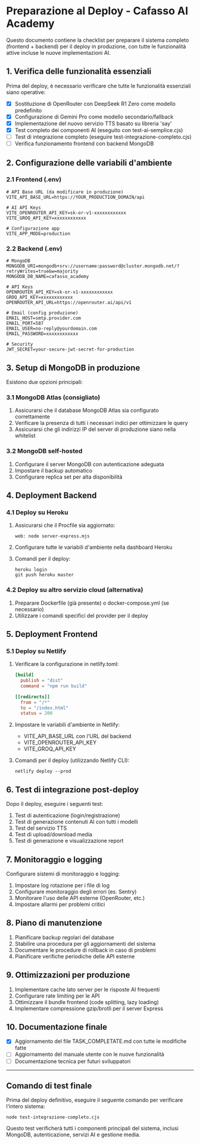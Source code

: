 # Preparazione al Deploy - Cafasso AI Academy

Questo documento contiene la checklist per preparare il sistema completo (frontend + backend) per il deploy in produzione, con tutte le funzionalità attive incluse le nuove implementazioni AI.

## 1. Verifica delle funzionalità essenziali

Prima del deploy, è necessario verificare che tutte le funzionalità essenziali siano operative:

- [x] Sostituzione di OpenRouter con DeepSeek R1 Zero come modello predefinito
- [x] Configurazione di Gemini Pro come modello secondario/fallback
- [x] Implementazione del nuovo servizio TTS basato su libreria 'say'
- [x] Test completo dei componenti AI (eseguito con test-ai-semplice.cjs)
- [ ] Test di integrazione completo (eseguire test-integrazione-completo.cjs)
- [ ] Verifica funzionamento frontend con backend MongoDB

## 2. Configurazione delle variabili d'ambiente

### 2.1 Frontend (.env)

```
# API Base URL (da modificare in produzione)
VITE_API_BASE_URL=https://YOUR_PRODUCTION_DOMAIN/api

# AI API Keys
VITE_OPENROUTER_API_KEY=sk-or-v1-xxxxxxxxxxxx
VITE_GROQ_API_KEY=xxxxxxxxxxxx

# Configurazione app
VITE_APP_MODE=production
```

### 2.2 Backend (.env)

```
# MongoDB
MONGODB_URI=mongodb+srv://username:password@cluster.mongodb.net/?retryWrites=true&w=majority
MONGODB_DB_NAME=cafasso_academy

# API Keys
OPENROUTER_API_KEY=sk-or-v1-xxxxxxxxxxxx
GROQ_API_KEY=xxxxxxxxxxxx
OPENROUTER_API_URL=https://openrouter.ai/api/v1

# Email (config produzione)
EMAIL_HOST=smtp.provider.com
EMAIL_PORT=587
EMAIL_USER=no-reply@yourdomain.com
EMAIL_PASSWORD=xxxxxxxxxxxx

# Security
JWT_SECRET=your-secure-jwt-secret-for-production
```

## 3. Setup di MongoDB in produzione

Esistono due opzioni principali:

### 3.1 MongoDB Atlas (consigliato)

1. Assicurarsi che il database MongoDB Atlas sia configurato correttamente
2. Verificare la presenza di tutti i necessari indici per ottimizzare le query
3. Assicurarsi che gli indirizzi IP del server di produzione siano nella whitelist

### 3.2 MongoDB self-hosted

1. Configurare il server MongoDB con autenticazione adeguata
2. Impostare il backup automatico
3. Configurare replica set per alta disponibilità

## 4. Deployment Backend

### 4.1 Deploy su Heroku

1. Assicurarsi che il Procfile sia aggiornato:
   ```
   web: node server-express.mjs
   ```

2. Configurare tutte le variabili d'ambiente nella dashboard Heroku

3. Comandi per il deploy:
   ```
   heroku login
   git push heroku master
   ```

### 4.2 Deploy su altro servizio cloud (alternativa)

1. Preparare Dockerfile (già presente) o docker-compose.yml (se necessario)
2. Utilizzare i comandi specifici del provider per il deploy

## 5. Deployment Frontend

### 5.1 Deploy su Netlify

1. Verificare la configurazione in netlify.toml:
   ```toml
   [build]
     publish = "dist"
     command = "npm run build"

   [[redirects]]
     from = "/*"
     to = "/index.html"
     status = 200
   ```

2. Impostare le variabili d'ambiente in Netlify:
   - VITE_API_BASE_URL con l'URL del backend
   - VITE_OPENROUTER_API_KEY
   - VITE_GROQ_API_KEY

3. Comandi per il deploy (utilizzando Netlify CLI):
   ```
   netlify deploy --prod
   ```

## 6. Test di integrazione post-deploy

Dopo il deploy, eseguire i seguenti test:

1. Test di autenticazione (login/registrazione)
2. Test di generazione contenuti AI con tutti i modelli
3. Test del servizio TTS
4. Test di upload/download media
5. Test di generazione e visualizzazione report

## 7. Monitoraggio e logging

Configurare sistemi di monitoraggio e logging:

1. Impostare log rotazione per i file di log
2. Configurare monitoraggio degli errori (es. Sentry)
3. Monitorare l'uso delle API esterne (OpenRouter, etc.)
4. Impostare allarmi per problemi critici

## 8. Piano di manutenzione

1. Pianificare backup regolari del database
2. Stabilire una procedura per gli aggiornamenti del sistema
3. Documentare le procedure di rollback in caso di problemi
4. Pianificare verifiche periodiche delle API esterne

## 9. Ottimizzazioni per produzione

1. Implementare cache lato server per le risposte AI frequenti
2. Configurare rate limiting per le API
3. Ottimizzare il bundle frontend (code splitting, lazy loading)
4. Implementare compressione gzip/brotli per il server Express

## 10. Documentazione finale

- [x] Aggiornamento del file TASK_COMPLETATE.md con tutte le modifiche fatte
- [ ] Aggiornamento del manuale utente con le nuove funzionalità
- [ ] Documentazione tecnica per futuri sviluppatori

---

## Comando di test finale

Prima del deploy definitivo, eseguire il seguente comando per verificare l'intero sistema:

```
node test-integrazione-completo.cjs
```

Questo test verificherà tutti i componenti principali del sistema, inclusi MongoDB, autenticazione, servizi AI e gestione media.
